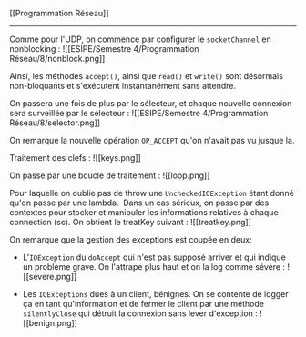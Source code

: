 [[Programmation Réseau]]

****

Comme pour l'UDP, on commence par configurer le `socketChannel` en nonblocking :
![[ESIPE/Semestre 4/Programmation Réseau/8/nonblock.png]]

Ainsi, les méthodes `accept()`, ainsi que `read()` et `write()` sont désormais non-bloquants et s'exécutent instantanément sans attendre.

On passera une fois de plus par le sélecteur, et chaque nouvelle connexion sera surveillée par le sélecteur :
![[ESIPE/Semestre 4/Programmation Réseau/8/selector.png]]

On remarque la nouvelle opération `OP_ACCEPT` qu'on n'avait pas vu jusque la.


Traitement des clefs :
![[keys.png]]


On passe par une boucle de traitement :
![[loop.png]]

Pour laquelle on oublie pas de throw une `UncheckedIOException` étant donné qu'on passe par une lambda. 
Dans un cas sérieux, on passe par des contextes pour stocker et manipuler les informations relatives à chaque connection (sc). On obtient le treatKey suivant :
![[treatkey.png]]


On remarque que la gestion des exceptions est coupée en deux:
- L'`IOException` du `doAccept` qui n'est pas supposé arriver et qui indique un problème grave. On l'attrape plus haut et on la log comme sévère :
	![[severe.png]]

- Les `IOExceptions` dues à un client, bénignes. On se contente de logger ça en tant qu'information et de fermer le client par une méthode `silentlyClose` qui détruit la connexion sans lever d'exception :
	![[benign.png]]


